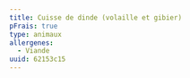 ```yaml
---
title: Cuisse de dinde (volaille et gibier)
pFrais: true
type: animaux
allergenes:
  - Viande
uuid: 62153c15
---
```


